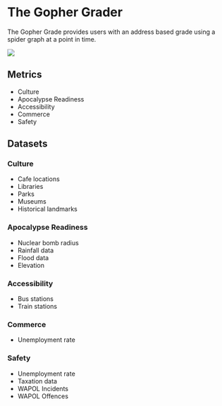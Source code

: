 # The Gopher Grader

The Gopher Grade provides users with an address based grade using a spider graph at a point in time.

![](http://www.economicmodeling.com/wp-content/uploads/radar-graph-3.JPG)

## Metrics

-  Culture
-  Apocalypse Readiness
-  Accessibility
-  Commerce
-  Safety

## Datasets

###  Culture
- Cafe locations
- Libraries
- Parks
- Museums
- Historical landmarks

###  Apocalypse Readiness
- Nuclear bomb radius
- Rainfall data
- Flood data
- Elevation

###  Accessibility
- Bus stations
- Train stations

###  Commerce
- Unemployment rate

###  Safety
- Unemployment rate
- Taxation data
- WAPOL Incidents
- WAPOL Offences
